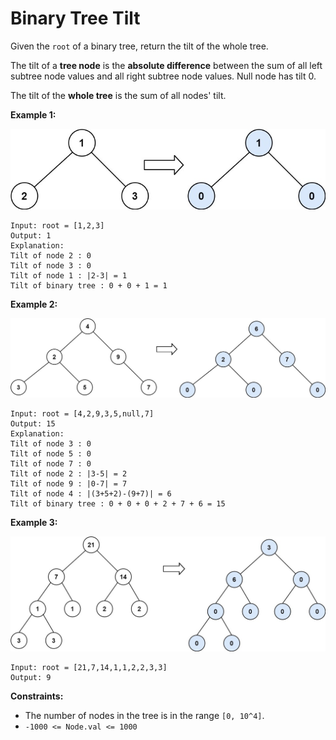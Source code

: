 # Binary Tree Tilt

Given the `root` of a binary tree, return the tilt of the whole tree.

The tilt of a **tree node** is the **absolute difference** between the sum of all left subtree node values and all right subtree node values. Null node has tilt 0.

The tilt of the **whole tree** is the sum of all nodes' tilt.

**Example 1:**

![tilt1](./tilt1.jpg)

```pseudo
Input: root = [1,2,3]
Output: 1
Explanation:
Tilt of node 2 : 0
Tilt of node 3 : 0
Tilt of node 1 : |2-3| = 1
Tilt of binary tree : 0 + 0 + 1 = 1
```

**Example 2:**

![tilt2](./tilt2.jpg)

```pseudo
Input: root = [4,2,9,3,5,null,7]
Output: 15
Explanation:
Tilt of node 3 : 0
Tilt of node 5 : 0
Tilt of node 7 : 0
Tilt of node 2 : |3-5| = 2
Tilt of node 9 : |0-7| = 7
Tilt of node 4 : |(3+5+2)-(9+7)| = 6
Tilt of binary tree : 0 + 0 + 0 + 2 + 7 + 6 = 15
```

**Example 3:**

![tilt3](./tilt3.jpg)

```pseudo
Input: root = [21,7,14,1,1,2,2,3,3]
Output: 9
```

**Constraints:**

- The number of nodes in the tree is in the range `[0, 10^4]`.
- `-1000 <= Node.val <= 1000`
